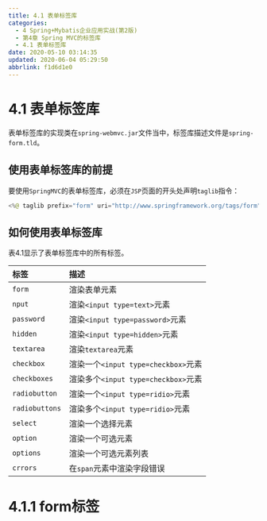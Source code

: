 ```yaml
---
title: 4.1 表单标签库
categories: 
  - 4 Spring+Mybatis企业应用实战(第2版)
  - 第4章 Spring MVC的标签库
  - 4.1 表单标签库
date: 2020-05-10 03:14:35
updated: 2020-06-04 05:29:50
abbrlink: f1d6d1e0
---
```

# 4.1 表单标签库
表单标签库的实现类在`spring-webmvc.jar`文件当中，标签库描述文件是`spring-form.tld`。
## 使用表单标签库的前提
要使用`SpringMVC`的表单标签库，必须在`JSP`页面的开头处声明`taglib`指令：
```java
<%@ taglib prefix="form" uri="http://www.springframework.org/tags/form" %>
```
## 如何使用表单标签库
表4.1显示了表单标签库中的所有标签。

|标签|描述|
|:--|:--|
|`form`|渲染表单元素|
|`nput`|渲染`<input type=text>`元素|
|`password`|渲染`<input type=password>`元素|
|`hidden`|渲染`<input type=hidden>`元素|
|`textarea`|渲染`textarea`元素|
|`checkbox`|渲染一个`<input type=checkbox>`元素|
|`checkboxes`|渲染多个`<input type=checkbox>`元素|
|`radiobutton`|渲染一个`<input type=ridio>`元素|
|`radiobuttons`|渲染多个`<input type=ridio>`元素|
|`select`|渲染一个选择元素|
|`option`|渲染一个可选元素|
|`options`|渲染一个可选元素列表|
|`crrors`|在`span`元素中渲染字段错误|

# 4.1.1 form标签

